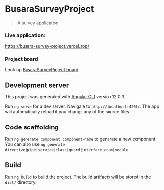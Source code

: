 # BusaraSurveyProject

> A survey application

### Live application:

https://busara-survey-project.vercel.app/

### Project board

Look up [BusaraSurveyProject board](https://github.com/MarvinKweyu/busara-survey-project/projects/1)

## Development server

This project was generated with [Angular CLI](https://github.com/angular/angular-cli) version 12.0.3.

Run `ng serve` for a dev server. Navigate to `http://localhost:4200/`. The app will automatically reload if you change any of the source files.

## Code scaffolding

Run `ng generate component component-name` to generate a new component. You can also use `ng generate directive|pipe|service|class|guard|interface|enum|module`.

## Build

Run `ng build` to build the project. The build artifacts will be stored in the `dist/` directory.
